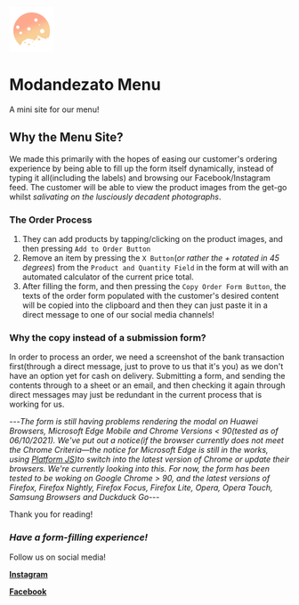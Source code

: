 <img height=80px width=80px src="https://raw.githubusercontent.com/Modandezato/Modandezato-Menu/main/images/logo.png" />

# Modandezato Menu
A mini site for our menu!

## Why the Menu Site?
We made this primarily with the hopes of easing our customer's ordering experience by being able to fill up the form itself dynamically, 
instead of typing it all(including the labels) and browsing our Facebook/Instagram feed. The customer will be able to view the product images from the get-go whilst
*salivating on the lusciously decadent photographs*. 

### The Order Process
1. They can add products by tapping/clicking on the product images, and then pressing `Add to Order Button`
2. Remove an item by pressing the `X Button`(*or rather the + rotated in 45 degrees*) from the `Product and Quantity Field` 
in the form at will with an automated calculator of the current price total. 
3. After filling the form, and then pressing the `Copy Order Form Button`, the texts of the order form populated with the customer's desired content will be copied into 
the clipboard and then they can just paste it in a direct message to one of our social media channels!

### Why the copy instead of a submission form?
In order to process an order, we need a screenshot of the bank transaction first(through a direct message, just to prove to us that it's you) as we don't have an option yet for 
cash on delivery. Submitting a form, and sending the contents through to a sheet or an email, and then checking it again through direct messages may just be redundant 
in the current process that is working for us.

---*The form is still having problems rendering the modal on Huawei Browsers, Microsoft Edge Mobile and Chrome Versions < 90(tested as of 06/10/2021). We've put out a notice(if the browser currently does not meet the Chrome Criteria—the notice for Microsoft Edge is still in the works, using [Platform JS](https://github.com/bestiejs/platform.js/))to switch into the latest version of Chrome or update their browsers. We're currently looking into this. For now, the form has been tested to be woking on Google Chrome > 90, and the latest versions of Firefox, Firefox Nightly, Firefox Focus, Firefox Lite, Opera, Opera Touch, Samsung Browsers and Duckduck Go*---

Thank you for reading!

### *Have a form-filling experience!* ###

Follow us on social media!

**[Instagram](https://www.instagram.com/modandezato/)**

**[Facebook](https://www.facebook.com/modandezato)**
